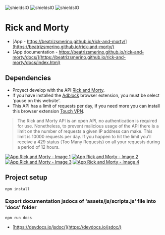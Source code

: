 ![shieldsIO](https://img.shields.io/github/issues/beatrizsmerino/rick-and-morty)
![shieldsIO](https://img.shields.io/github/forks/beatrizsmerino/rick-and-morty)
![shieldsIO](https://img.shields.io/github/stars/beatrizsmerino/rick-and-morty)

# Rick and Morty

- [App - https://beatrizsmerino.github.io/rick-and-morty/](https://beatrizsmerino.github.io/rick-and-morty/)
- [App documentation - https://beatrizsmerino.github.io/rick-and-morty/docs/](https://beatrizsmerino.github.io/rick-and-morty/docs/index.html)


## Dependencies

- Proyect develop with the API [Rick and Morty](https://rickandmortyapi.com/).
- If you have installed the [Adblock](https://chrome.google.com/webstore/detail/adblock-%E2%80%94-best-ad-blocker/gighmmpiobklfepjocnamgkkbiglidom) browser extension, you must be select 'pause on this website'.
- This API has a limit of requests per day, if you need more you can install this browser extension [Touch VPN](https://chrome.google.com/webstore/detail/touch-vpn/bihmplhobchoageeokmgbdihknkjbknd?hl=es).

> The Rick and Morty API is an open API, no authentication is required for use. Nonetheless, to prevent malicious usage of the API there is a limit on the number of requests a given IP address can make. This limit is 10000 requests per day. If you happen to hit the limit you'll receive a 429 status (Too Many Requests) on all your requests during a period of 12 hours.

[![App Rick and Morty - Image 1](https://beatrizsmerino.github.io/rick-and-morty/documentation/images/Screenshot_1.jpg "App Rick and Morty")](https://beatrizsmerino.github.io/rick-and-morty/)
[![App Rick and Morty - Image 2](https://beatrizsmerino.github.io/rick-and-morty/documentation/images/Screenshot_2.jpg "App Rick and Morty")](https://beatrizsmerino.github.io/rick-and-morty/)
[![App Rick and Morty - Image 3](https://beatrizsmerino.github.io/rick-and-morty/documentation/images/Screenshot_3.jpg "App Rick and Morty")](https://beatrizsmerino.github.io/rick-and-morty/)
[![App Rick and Morty - Image 4](https://beatrizsmerino.github.io/rick-and-morty/documentation/images/Screenshot_4.jpg "App Rick and Morty")](https://beatrizsmerino.github.io/rick-and-morty/)

## Project setup

```
npm install
```

### Export documentation jsdocs of 'assets/js/scripts.js' file into 'docs' folder

```
npm run docs
```
- [https://devdocs.io/jsdoc/](https://devdocs.io/jsdoc/)